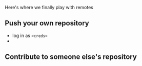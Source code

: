Here's where we finally play with remotes


## Push your own repository

- log in as `<creds>`
- 

## Contribute to someone else's repository